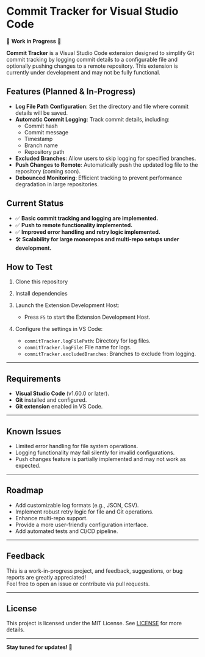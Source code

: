 # Commit Tracker for Visual Studio Code  
🚧 **Work in Progress** 🚧  

**Commit Tracker** is a Visual Studio Code extension designed to simplify Git commit tracking by logging commit details to a configurable file and optionally pushing changes to a remote repository. This extension is currently under development and may not be fully functional.  

## Features (Planned & In-Progress)  
- **Log File Path Configuration**: Set the directory and file where commit details will be saved.  
- **Automatic Commit Logging**: Track commit details, including:  
  - Commit hash  
  - Commit message  
  - Timestamp  
  - Branch name  
  - Repository path  
- **Excluded Branches**: Allow users to skip logging for specified branches.  
- **Push Changes to Remote**: Automatically push the updated log file to the repository (coming soon).  
- **Debounced Monitoring**: Efficient tracking to prevent performance degradation in large repositories.  

## Current Status  
- ✅ **Basic commit tracking and logging are implemented.**  
- ✅ **Push to remote functionality implemented.**  
- ✅ **Improved error handling and retry logic implemented.**  
- 🛠️ **Scalability for large monorepos and multi-repo setups under development.**  

## How to Test  

1. Clone this repository
2. Install dependencies
3. Launch the Extension Development Host:  
   - Press `F5` to start the Extension Development Host.  

4. Configure the settings in VS Code:  
   - `commitTracker.logFilePath`: Directory for log files.  
   - `commitTracker.logFile`: File name for logs.  
   - `commitTracker.excludedBranches`: Branches to exclude from logging.  

---

## Requirements  
- **Visual Studio Code** (v1.60.0 or later).  
- **Git** installed and configured.  
- **Git extension** enabled in VS Code.  

---

## Known Issues  
- Limited error handling for file system operations.  
- Logging functionality may fail silently for invalid configurations.  
- Push changes feature is partially implemented and may not work as expected.  

---

## Roadmap  
- Add customizable log formats (e.g., JSON, CSV).  
- Implement robust retry logic for file and Git operations.  
- Enhance multi-repo support.  
- Provide a more user-friendly configuration interface.  
- Add automated tests and CI/CD pipeline.  

---

## Feedback  
This is a work-in-progress project, and feedback, suggestions, or bug reports are greatly appreciated!  
Feel free to open an issue or contribute via pull requests.  

---

## License  
This project is licensed under the MIT License. See [LICENSE](./LICENSE) for more details.  

---

**Stay tuned for updates! 🚀**  

